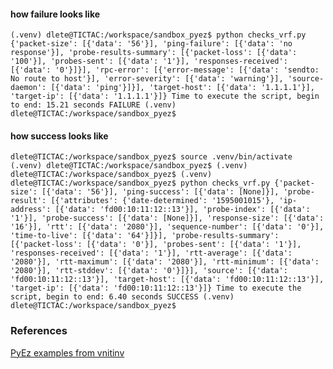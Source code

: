 #### how failure looks like

`
(.venv) dlete@TICTAC:/workspace/sandbox_pyez$ python checks_vrf.py
{'packet-size': [{'data': '56'}],
 'ping-failure': [{'data': 'no response'}],
 'probe-results-summary': [{'packet-loss': [{'data': '100'}],
                            'probes-sent': [{'data': '1'}],
                            'responses-received': [{'data': '0'}]}],
 'rpc-error': [{'error-message': [{'data': 'sendto: No route to host'}],
                'error-severity': [{'data': 'warning'}],
                'source-daemon': [{'data': 'ping'}]}],
 'target-host': [{'data': '1.1.1.1'}],
 'target-ip': [{'data': '1.1.1.1'}]}
Time to execute the script, begin to end: 15.21 seconds
FAILURE
(.venv) dlete@TICTAC:/workspace/sandbox_pyez$
`


#### how success looks like
`
dlete@TICTAC:/workspace/sandbox_pyez$ source .venv/bin/activate
(.venv) dlete@TICTAC:/workspace/sandbox_pyez$
(.venv) dlete@TICTAC:/workspace/sandbox_pyez$
(.venv) dlete@TICTAC:/workspace/sandbox_pyez$ python checks_vrf.py
{'packet-size': [{'data': '56'}],
 'ping-success': [{'data': [None]}],
 'probe-result': [{'attributes': {'date-determined': '1595001015'},
                   'ip-address': [{'data': 'fd00:10:11:12::13'}],
                   'probe-index': [{'data': '1'}],
                   'probe-success': [{'data': [None]}],
                   'response-size': [{'data': '16'}],
                   'rtt': [{'data': '2080'}],
                   'sequence-number': [{'data': '0'}],
                   'time-to-live': [{'data': '64'}]}],
 'probe-results-summary': [{'packet-loss': [{'data': '0'}],
                            'probes-sent': [{'data': '1'}],
                            'responses-received': [{'data': '1'}],
                            'rtt-average': [{'data': '2080'}],
                            'rtt-maximum': [{'data': '2080'}],
                            'rtt-minimum': [{'data': '2080'}],
                            'rtt-stddev': [{'data': '0'}]}],
 'source': [{'data': 'fd00:10:11:12::13'}],
 'target-host': [{'data': 'fd00:10:11:12::13'}],
 'target-ip': [{'data': 'fd00:10:11:12::13'}]}
Time to execute the script, begin to end: 6.40 seconds
SUCCESS
(.venv) dlete@TICTAC:/workspace/sandbox_pyez$
`


### References

[PyEz examples from vnitinv](https://github.com/vnitinv/pyez-examples)